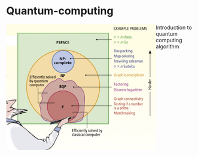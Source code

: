 # Quantum-computing

<img align="left" src="https://raw.githubusercontent.com/Aurelien-Pelissier/IBMQ-Quantum-Computing/master/img/Complexity.jpg" width=400>
Introduction to quantum computing algorithm
